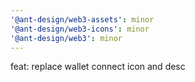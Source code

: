 ```yaml
---
'@ant-design/web3-assets': minor
'@ant-design/web3-icons': minor
'@ant-design/web3': minor
---
```


feat: replace wallet connect icon and desc

